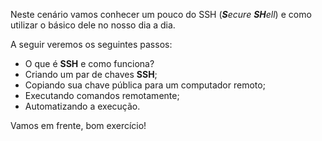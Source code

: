 Neste cenário vamos conhecer um pouco do SSH (***S**ecure **SH**ell*) e como utilizar o básico dele no nosso dia a dia.

A seguir veremos os seguintes passos:

- O que é **SSH** e como funciona?
- Criando um par de chaves **SSH**;
- Copiando sua chave pública para um computador remoto;
- Executando comandos remotamente;
- Automatizando a execução.

Vamos em frente, bom exercício!
